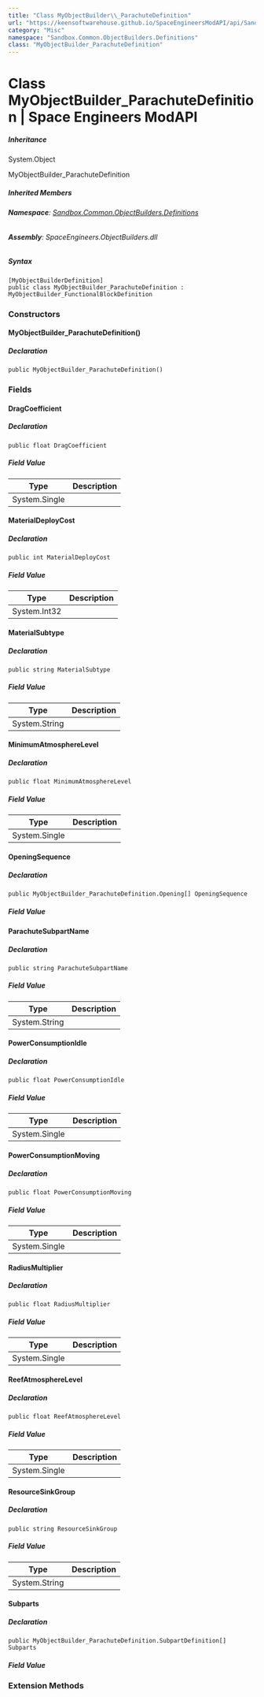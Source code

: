 ```yaml
---
title: "Class MyObjectBuilder\\_ParachuteDefinition"
url: "https://keensoftwarehouse.github.io/SpaceEngineersModAPI/api/Sandbox.Common.ObjectBuilders.Definitions.MyObjectBuilder_ParachuteDefinition.html"
category: "Misc"
namespace: "Sandbox.Common.ObjectBuilders.Definitions"
class: "MyObjectBuilder_ParachuteDefinition"
---
```


# Class MyObjectBuilder\_ParachuteDefinition | Space Engineers ModAPI

##### Inheritance

System.Object

MyObjectBuilder\_ParachuteDefinition

##### Inherited Members

###### **Namespace**: [Sandbox.Common.ObjectBuilders.Definitions](https://keensoftwarehouse.github.io/SpaceEngineersModAPI/api/Sandbox.Common.ObjectBuilders.Definitions.html)

###### **Assembly**: SpaceEngineers.ObjectBuilders.dll

##### Syntax

```
[MyObjectBuilderDefinition]
public class MyObjectBuilder_ParachuteDefinition : MyObjectBuilder_FunctionalBlockDefinition
```

### [](#constructors)Constructors

#### [](#Sandbox_Common_ObjectBuilders_Definitions_MyObjectBuilder_ParachuteDefinition__ctor)MyObjectBuilder\_ParachuteDefinition()

##### Declaration

```
public MyObjectBuilder_ParachuteDefinition()
```

### [](#fields)Fields

#### [](#Sandbox_Common_ObjectBuilders_Definitions_MyObjectBuilder_ParachuteDefinition_DragCoefficient)DragCoefficient

##### Declaration

```
public float DragCoefficient
```

##### Field Value

| Type | Description |
| --- | --- |
| System.Single |     |

#### [](#Sandbox_Common_ObjectBuilders_Definitions_MyObjectBuilder_ParachuteDefinition_MaterialDeployCost)MaterialDeployCost

##### Declaration

```
public int MaterialDeployCost
```

##### Field Value

| Type | Description |
| --- | --- |
| System.Int32 |     |

#### [](#Sandbox_Common_ObjectBuilders_Definitions_MyObjectBuilder_ParachuteDefinition_MaterialSubtype)MaterialSubtype

##### Declaration

```
public string MaterialSubtype
```

##### Field Value

| Type | Description |
| --- | --- |
| System.String |     |

#### [](#Sandbox_Common_ObjectBuilders_Definitions_MyObjectBuilder_ParachuteDefinition_MinimumAtmosphereLevel)MinimumAtmosphereLevel

##### Declaration

```
public float MinimumAtmosphereLevel
```

##### Field Value

| Type | Description |
| --- | --- |
| System.Single |     |

#### [](#Sandbox_Common_ObjectBuilders_Definitions_MyObjectBuilder_ParachuteDefinition_OpeningSequence)OpeningSequence

##### Declaration

```
public MyObjectBuilder_ParachuteDefinition.Opening[] OpeningSequence
```

##### Field Value

#### [](#Sandbox_Common_ObjectBuilders_Definitions_MyObjectBuilder_ParachuteDefinition_ParachuteSubpartName)ParachuteSubpartName

##### Declaration

```
public string ParachuteSubpartName
```

##### Field Value

| Type | Description |
| --- | --- |
| System.String |     |

#### [](#Sandbox_Common_ObjectBuilders_Definitions_MyObjectBuilder_ParachuteDefinition_PowerConsumptionIdle)PowerConsumptionIdle

##### Declaration

```
public float PowerConsumptionIdle
```

##### Field Value

| Type | Description |
| --- | --- |
| System.Single |     |

#### [](#Sandbox_Common_ObjectBuilders_Definitions_MyObjectBuilder_ParachuteDefinition_PowerConsumptionMoving)PowerConsumptionMoving

##### Declaration

```
public float PowerConsumptionMoving
```

##### Field Value

| Type | Description |
| --- | --- |
| System.Single |     |

#### [](#Sandbox_Common_ObjectBuilders_Definitions_MyObjectBuilder_ParachuteDefinition_RadiusMultiplier)RadiusMultiplier

##### Declaration

```
public float RadiusMultiplier
```

##### Field Value

| Type | Description |
| --- | --- |
| System.Single |     |

#### [](#Sandbox_Common_ObjectBuilders_Definitions_MyObjectBuilder_ParachuteDefinition_ReefAtmosphereLevel)ReefAtmosphereLevel

##### Declaration

```
public float ReefAtmosphereLevel
```

##### Field Value

| Type | Description |
| --- | --- |
| System.Single |     |

#### [](#Sandbox_Common_ObjectBuilders_Definitions_MyObjectBuilder_ParachuteDefinition_ResourceSinkGroup)ResourceSinkGroup

##### Declaration

```
public string ResourceSinkGroup
```

##### Field Value

| Type | Description |
| --- | --- |
| System.String |     |

#### [](#Sandbox_Common_ObjectBuilders_Definitions_MyObjectBuilder_ParachuteDefinition_Subparts)Subparts

##### Declaration

```
public MyObjectBuilder_ParachuteDefinition.SubpartDefinition[] Subparts
```

##### Field Value

### [](#extensionmethods)Extension Methods